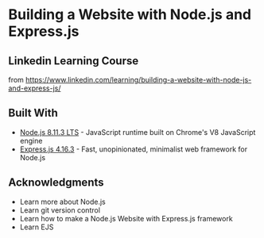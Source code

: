 #  Building a Website with Node.js and Express.js
## Linkedin Learning Course

from https://www.linkedin.com/learning/building-a-website-with-node-js-and-express-js/

## Built With

* [Node.js 8.11.3 LTS](https://nodejs.org/) - JavaScript runtime built on Chrome's V8 JavaScript engine
* [Express.js 4.16.3](http://expressjs.com) - Fast, unopinionated, minimalist web framework for Node.js

## Acknowledgments

* Learn more about Node.js
* Learn git version control
* Learn how to make a Node.js Website with Express.js framework
* Learn EJS